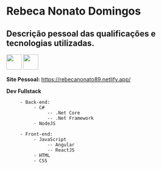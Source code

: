 # Rebeca Nonato Domingos
## Descrição pessoal das qualificações e tecnologias utilizadas.

[<img src="https://user-images.githubusercontent.com/38442994/87181740-37da1980-c2b9-11ea-9e88-c0cf7b4800ed.png" width="40" >](https://api.whatsapp.com/send?phone=5531994298913)        [<img src="https://user-images.githubusercontent.com/38442994/87181742-3872b000-c2b9-11ea-9aca-c3851c4ac557.png" width="40" >](https://www.linkedin.com/in/rebecanonato89/)

**Site Pessoal:** https://rebecanonato89.netlify.app/

 **Dev Fullstack**

```
     - Back-end: 
          - C# 
               -- .Net Core
               -- .Net Framework
          - NodeJS
```
```
     - Front-end:
          - JavaScript
               -- Angular
               -- ReactJS
          - HTML
          - CSS
```